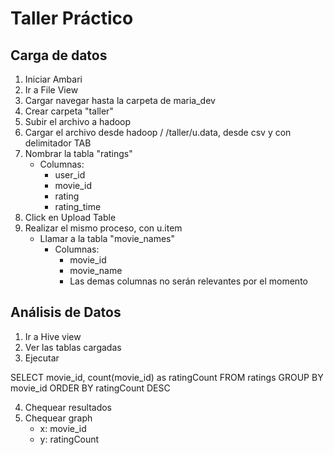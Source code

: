 # Taller Práctico

## Carga de datos
1. Iniciar Ambari
2. Ir a File View
3. Cargar navegar hasta la carpeta de maria_dev
4. Crear carpeta "taller"
5. Subir el archivo a hadoop
3. Cargar el archivo desde hadoop  / /taller/u.data, desde csv y con delimitador TAB
4. Nombrar la tabla "ratings"
    -  Columnas:
        - user_id
        - movie_id
        - rating
        - rating_time
5. Click en Upload Table
6. Realizar el mismo proceso, con u.item
    - Llamar a la tabla "movie_names"
        - Columnas:
            - movie_id
            - movie_name
            - Las demas columnas no serán relevantes por el momento

## Análisis de Datos
1. Ir a Hive view
2. Ver las tablas cargadas
3. Ejecutar

SELECT movie_id, count(movie_id) as ratingCount
FROM ratings
GROUP BY movie_id
ORDER BY ratingCount
DESC

4. Chequear resultados
5. Chequear graph
    - x: movie_id
    - y: ratingCount 
